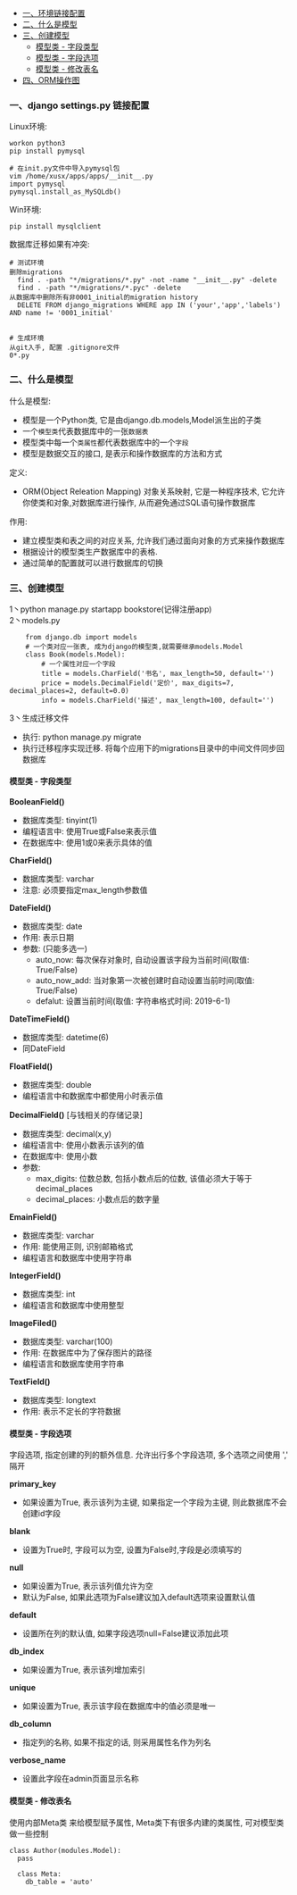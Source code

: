 - [一、环境链接配置](#一)
- [二、什么是模型](#二)
- [三、创建模型](#三)
  - [模型类 - 字段类型](#3.1)
  - [模型类 - 字段选项](#3.2)
  - [模型类 - 修改表名](#3.3)
- [四、ORM操作图](#四)

<h3 id="一">一、django settings.py 链接配置</h3>

Linux环境:  
``` shell
workon python3
pip install pymysql

# 在init.py文件中导入pymysql包
vim /home/xusx/apps/apps/__init__.py
import pymysql
pymysql.install_as_MySQLdb()
```

Win环境:  
``` shell
pip install mysqlclient
```

数据库迁移如果有冲突:
``` shell
# 测试环境
删除migrations
  find . -path "*/migrations/*.py" -not -name "__init__.py" -delete
  find . -path "*/migrations/*.pyc" -delete
从数据库中删除所有非0001_initial的migration history
  DELETE FROM django_migrations WHERE app IN ('your','app','labels') AND name != '0001_initial'
  
  
# 生成环境
从git入手, 配置 .gitignore文件
0*.py
```

<h3 id="二">二、什么是模型</h3>

什么是模型:
  - 模型是一个Python类, 它是由django.db.models,Model派生出的子类  
  - 一个`模型类`代表数据库中的一张`数据表`  
  - 模型类中每一个`类属性`都代表数据库中的一个`字段`  
  - 模型是数据交互的接口, 是表示和操作数据库的方法和方式  

定义:  
  - ORM(Object Releation Mapping) 对象关系映射, 它是一种程序技术, 它允许你使类和对象,对数据库进行操作, 从而避免通过SQL语句操作数据库  

作用:  
  - 建立模型类和表之间的对应关系, 允许我们通过面向对象的方式来操作数据库  
  - 根据设计的模型类生产数据库中的表格.  
  - 通过简单的配置就可以进行数据库的切换  


<h3 id="三">三、创建模型</h3>

1丶python manage.py startapp bookstore(记得注册app)  
2丶models.py  
``` shell
    from django.db import models
    # 一个类对应一张表, 成为django的模型类,就需要继承models.Model
    class Book(models.Model): 
        # 一个属性对应一个字段
        title = models.CharField('书名', max_length=50, default='')
        price = models.DecimalField('定价', max_digits=7, decimal_places=2, default=0.0)
        info = models.CharField('描述', max_length=100, default='')
```  
3丶生成迁移文件  
  - 执行: python manage.py migrate  
  - 执行迁移程序实现迁移. 将每个应用下的migrations目录中的中间文件同步回数据库

<h4 id="3.1">模型类 - 字段类型</h4>

**BooleanField()**  
 - 数据库类型: tinyint(1)  
 - 编程语言中: 使用True或False来表示值  
 - 在数据库中: 使用1或0来表示具体的值  


**CharField()**  
 - 数据库类型: varchar  
 - 注意: 必须要指定max_length参数值  


**DateField()**  
  - 数据库类型: date  
  - 作用: 表示日期  
  - 参数: (只能多选一)  
    - auto_now: 每次保存对象时, 自动设置该字段为当前时间(取值: True/False)  
    - auto_now_add: 当对象第一次被创建时自动设置当前时间(取值: True/False)  
    - defalut: 设置当前时间(取值: 字符串格式时间: 2019-6-1)  

    	
**DateTimeField()**  
  - 数据库类型: datetime(6)  
  - 同DateField  


**FloatField()**  
  - 数据库类型: double  
  - 编程语言中和数据库中都使用小时表示值  


**DecimalField()** [与钱相关的存储记录]   
  - 数据库类型: decimal(x,y)  
  - 编程语言中: 使用小数表示该列的值  
  - 在数据库中: 使用小数  
  - 参数:  
    - max_digits: 位数总数, 包括小数点后的位数, 该值必须大于等于decimal_places  
    - decimal_places: 小数点后的数字量  


**EmainField()**  
  - 数据库类型: varchar  
  - 作用: 能使用正则, 识别邮箱格式  
  - 编程语言和数据库中使用字符串  


**IntegerField()**  
  - 数据库类型: int  
  - 编程语言和数据库中使用整型  


**ImageFiled()**  
  - 数据库类型: varchar(100)  
  - 作用: 在数据库中为了保存图片的路径  
  - 编程语言和数据库使用字符串  


**TextField()**  
  - 数据库类型: longtext  
  - 作用: 表示不定长的字符数据  
    
<h4 id="3.2">模型类 - 字段选项</h4>

字段选项, 指定创建的列的额外信息. 允许出行多个字段选项, 多个选项之间使用 ',' 隔开  

**primary_key**  
  - 如果设置为True, 表示该列为主键, 如果指定一个字段为主键, 则此数据库不会创建id字段  

**blank**  
  - 设置为True时, 字段可以为空, 设置为False时,字段是必须填写的  

**null**  
  - 如果设置为True, 表示该列值允许为空  
  - 默认为False, 如果此选项为False建议加入default选项来设置默认值  

**default**  
  - 设置所在列的默认值, 如果字段选项null=False建议添加此项  

**db_index**  
  - 如果设置为True, 表示该列增加索引  

**unique**  
  - 如果设置为True, 表示该字段在数据库中的值必须是唯一  

**db_column**  
  - 指定列的名称, 如果不指定的话, 则采用属性名作为列名  

**verbose_name**  
  - 设置此字段在admin页面显示名称  

<h4 id="3.3">模型类 - 修改表名</h4>

使用内部Meta类 来给模型赋予属性, Meta类下有很多内建的类属性, 可对模型类做一些控制  
``` shell
class Author(modules.Model):
  pass
  
  class Meta:
    db_table = 'auto'
```


